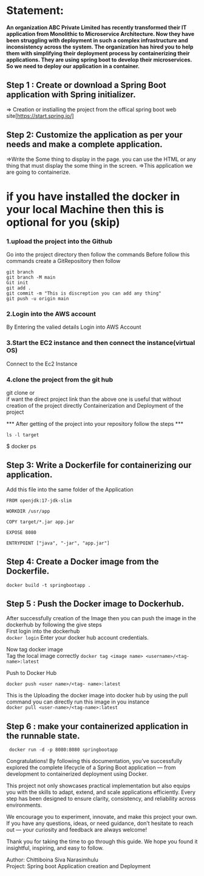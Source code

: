 # Statement:
**An organization ABC  Private Limited has recently transformed their IT application from Monolithic to Microservice Architecture. Now they have been struggling  with deployment in such a complex infrastructure and inconsistency across the system.
The organization has hired you to help them with simplifying their deployment process by containerizing their applications. They are using spring boot to develop their microservices. So we need to deploy our application in a container.**
## Step 1 : Create or  download a Spring Boot application with Spring initializer.
=> Creation or instialling the project from the offical spring boot web site[https://start.spring.io/]
## Step 2: Customize the application as per your needs and make a complete application.
=>Write the Some thing to display in the page. you  can use the HTML or any thing that must display the some thing in the screen.
=>This application we are going to containerize.
# if you have installed the docker in your local Machine then this is optional for you (skip)
### 1.upload the project into the Github  
  Go into the project directory then follow the commands
  Before follow this commands create a GitRepository then follow
  ```
git branch
git branch -M main
Git init
git add .
git commit -m "This is discreption you can add any thing"
git push -u origin main
```
### 2.Login into the AWS account  
By Entering the valied details Login into AWS Account
### 3.Start the EC2 instance and then connect the instance(virtual OS)  
Connect to the Ec2 Instance
### 4.clone the project from the git hub 
git clone
or  
if want the direct project link than the above one is useful that without creation of the project directly Containerization and Deployment of the project  

*** After getting of the project into your repository follow the steps ***
```mvn clean package 
ls -l target
```

$ docker ps
## Step 3: Write a Dockerfile for containerizing our application.
Add this  file into the same folder of the Application 
```
FROM openjdk:17-jdk-slim

WORKDIR /usr/app

COPY target/*.jar app.jar

EXPOSE 8080

ENTRYPOINT ["java", "-jar", "app.jar"]
```
## Step 4: Create a Docker image from the Dockerfile.
`docker build -t springbootapp .`  
## Step 5 : Push the Docker image to Dockerhub.
After successfully creation of the Image then you can push the image in the dockerhub by following the give steps  
First login into the dockerhub  
 `docker login`
 Enter your docker hub account credentials.  
 
  Now tag docker image    
 Tag the local image correctly
`docker tag <image name> <username>/<tag-name>:latest`

 Push to Docker Hub
 
`docker push <user name>/<tag- name>:latest`


This is the Uploading the docker image into docker hub by using the pull command you can directly run this image in you instance  
`docker pull <user-name>/<tag-name>:latest`
 
## Step 6 : make your containerized application in the runnable state.
` docker run -d -p 8080:8080 springbootapp`


Congratulations! By following this documentation, you’ve successfully explored the complete lifecycle of a Spring Boot application — from   development to containerized deployment using Docker.  

This project not only showcases practical implementation but also equips you with the skills to adapt, extend, and scale applications efficiently.   Every step has been designed to ensure clarity, consistency, and reliability across environments.  
  
We encourage you to experiment, innovate, and make this project your own. If you have any questions, ideas, or need guidance, don’t hesitate to   reach out — your curiosity and feedback are always welcome!  
 
Thank you for taking the time to go through this guide. We hope you found it insightful, inspiring, and easy to follow.  

Author: Chittiboina Siva Narasimhulu  
Project: Spring boot Application creation and Deployment  
